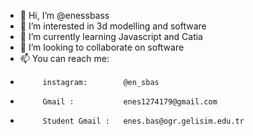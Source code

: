 - 👋 Hi, I’m @enessbass
- 👀 I’m interested in 3d modelling and software
- 🌱 I’m currently learning Javascript and Catia
- 💞️ I’m looking to collaborate on software
- 📫 You can reach me: 
-          instagram:        @en_sbas
-          Gmail :           enes1274179@gmail.com
-          Student Gmail :   enes.bas@ogr.gelisim.edu.tr

<!---
enessbass/enessbass is a ✨ special ✨ repository because its `README.md` (this file) appears on your GitHub profile.
You can click the Preview link to take a look at your changes.
--->
